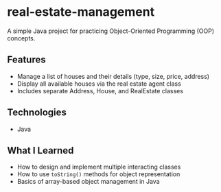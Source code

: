 # real-estate-management
A simple Java project for practicing Object-Oriented Programming (OOP) concepts.
## Features
- Manage a list of houses and their details (type, size, price, address)
- Display all available houses via the real estate agent class
- Includes separate Address, House, and RealEstate classes

## Technologies
- Java

## What I Learned
- How to design and implement multiple interacting classes
- How to use `toString()` methods for object representation
- Basics of array-based object management in Java
